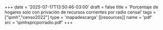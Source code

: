 +++
date = '2025-07-17T13:50:46-03:00'
draft = false
title = 'Porcentaje de hogares solo con privación de recursos corrientes por radio censal'
tags = ["ipmh","censo2022"]
type = 'mapadescarga'
[[resources]]
    name = 'pdf'
    src = 'ipmhsprcporradio.pdf'
+++

